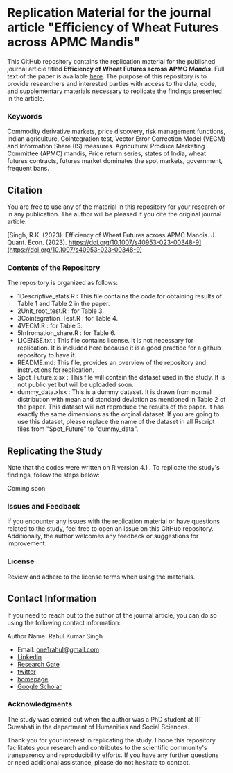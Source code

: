 # Replication Material for the journal article "Efficiency of Wheat Futures across APMC Mandis"
This GitHub repository contains the replication material for the published journal article titled **Efficiency of Wheat Futures across APMC *Mandis***. Full text of the paper is available [here](https://rdcu.be/dhhlo). The purpose of this repository is to provide researchers and interested parties with access to the data, code, and supplementary materials necessary to replicate the findings presented in the article.

### Keywords
Commodity derivative markets, price discovery, risk management functions, Indian agriculture, Cointegration test, Vector Error Correction Model (VECM) and Information Share (IS) measures. Agricultural Produce Marketing Committee (APMC) mandis, Price return series, states of India, wheat futures contracts, futures market dominates the spot markets, government, frequent bans.

## Citation
You are free to use any of the material in this repository for your research or in any publication. The author will be pleased if you cite the original journal article:

[Singh, R.K. (2023). Efficiency of Wheat Futures across APMC Mandis. J. Quant. Econ. (2023). https://doi.org/10.1007/s40953-023-00348-9](https://doi.org/10.1007/s40953-023-00348-9)

### Contents of the Repository
The repository is organized as follows:
- 1Descriptive_stats.R : This file contains the code for obtaining results of Table 1 and Table 2 in the paper.
- 2Unit_root_test.R : for Table 3.
- 3Cointegration_Test.R : for Table 4.
- 4VECM.R : for Table 5.
- 5Infromation_share.R : for Table 6.
- LICENSE.txt : This file contains license. It is not necessary for replication. It is included here because it is a good practice for a github repository to have it.
- README.md: This file, provides an overview of the repository and instructions for replication.
- Spot_Future.xlsx : This file will contain the dataset used in the study. It is not public yet but will be uploaded soon.
- dummy_data.xlsx : This is a dummy dataset. It is drawn from normal distribution with mean and standard deviation as mentioned in Table 2 of the paper. This dataset will not reproduce the results of the paper. It has exactly the same dimensions as the orginal dataset. If you are going to use this dataset, please replace the name of the dataset in all Rscript files from "Spot_Future" to "dummy_data".

## Replicating the Study
Note that the codes were written on R version 4.1 . To replicate the study's findings, follow the steps below:

Coming soon

### Issues and Feedback
If you encounter any issues with the replication material or have questions related to the study, feel free to open an issue on this GitHub repository. Additionally, the author welcomes any feedback or suggestions for improvement.

### License
Review and adhere to the license terms when using the materials.

## Contact Information
If you need to reach out to the author of the journal article, you can do so using the following contact information:

Author Name: Rahul Kumar Singh
- Email: one1rahul@gmail.com
- [Linkedin](https://www.linkedin.com/in/one1rahul/)
- [Research Gate](https://www.researchgate.net/profile/Rahul-Singh-330)
- [twitter](https://twitter.com/rahulrux)
- [homepage](https://www.iitg.ac.in/hss/st_full_details.php?mail=cjR3WDVZbGJpQzJBYjRiRlJoSk9oQT09)
- [Google Scholar](https://scholar.google.co.in/citations?user=viWBzO0AAAAJ&hl=en)

### Acknowledgments
The study was carried out when the author was a PhD student at IIT Guwahati in the department of Humanities and Social Sciences.

Thank you for your interest in replicating the study. I hope this repository facilitates your research and contributes to the scientific community's transparency and reproducibility efforts. If you have any further questions or need additional assistance, please do not hesitate to contact.
